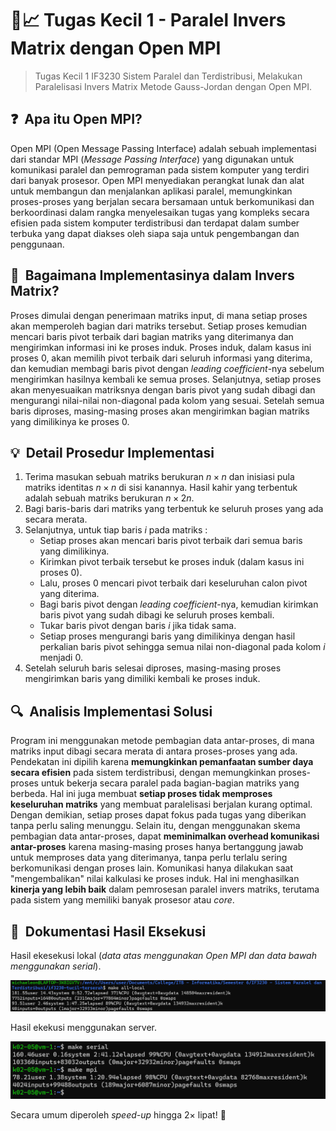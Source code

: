 # 🔢📈 Tugas Kecil 1 - Paralel Invers Matrix dengan Open MPI
> Tugas Kecil 1 IF3230 Sistem Paralel dan Terdistribusi, Melakukan Paralelisasi Invers Matrix Metode Gauss-Jordan dengan Open MPI.


## ❓ &nbsp;Apa itu Open MPI?
Open MPI (Open Message Passing Interface) adalah sebuah implementasi dari standar MPI (*Message Passing Interface*) yang digunakan untuk komunikasi paralel dan pemrograman pada sistem komputer yang terdiri dari banyak prosesor. Open MPI menyediakan perangkat lunak dan alat untuk membangun dan menjalankan aplikasi paralel, memungkinkan proses-proses yang berjalan secara bersamaan untuk berkomunikasi dan berkoordinasi dalam rangka menyelesaikan tugas yang kompleks secara efisien pada sistem komputer terdistribusi dan terdapat dalam sumber terbuka yang dapat diakses oleh siapa saja untuk pengembangan dan penggunaan.

## 🤔 &nbsp;Bagaimana Implementasinya dalam Invers Matrix?
Proses dimulai dengan penerimaan matriks input, di mana setiap proses akan memperoleh bagian dari matriks tersebut. Setiap proses kemudian mencari baris pivot terbaik dari bagian matriks yang diterimanya dan mengirimkan informasi ini ke proses induk. Proses induk, dalam kasus ini proses $0$, akan memilih pivot terbaik dari seluruh informasi yang diterima, dan kemudian membagi baris pivot dengan *leading coefficient*-nya sebelum mengirimkan hasilnya kembali ke semua proses. Selanjutnya, setiap proses akan menyesuaikan matriksnya dengan baris pivot yang sudah dibagi dan mengurangi nilai-nilai non-diagonal pada kolom yang sesuai. Setelah semua baris diproses, masing-masing proses akan mengirimkan bagian matriks yang dimilikinya ke proses $0$.

## 💡 &nbsp;Detail Prosedur Implementasi
1. Terima masukan sebuah matriks berukuran $n \times n$ dan inisiasi pula matriks identitas $n \times n$ di sisi kanannya. Hasil kahir yang terbentuk adalah sebuah matriks berukuran $n \times 2n$.
2. Bagi baris-baris dari matriks yang terbentuk ke seluruh proses yang ada secara merata.
3. Selanjutnya, untuk tiap baris $i$ pada matriks :
    - Setiap proses akan mencari baris pivot terbaik dari semua baris yang dimilikinya.
    - Kirimkan pivot terbaik tersebut ke proses induk (dalam kasus ini proses $0$).
    - Lalu, proses $0$ mencari pivot terbaik dari keseluruhan calon pivot yang diterima.
    - Bagi baris pivot dengan *leading coefficient*-nya, kemudian kirimkan baris pivot yang sudah dibagi ke seluruh proses kembali.
    - Tukar baris pivot dengan baris $i$ jika tidak sama.
    - Setiap proses mengurangi baris yang dimilikinya dengan hasil perkalian baris pivot sehingga semua nilai non-diagonal pada kolom $i$ menjadi $0$.
4. Setelah seluruh baris selesai diproses, masing-masing proses mengirimkan baris yang dimiliki kembali ke proses induk.

## 🔍 &nbsp;Analisis Implementasi Solusi
Program ini menggunakan metode pembagian data antar-proses, di mana matriks input dibagi secara merata di antara proses-proses yang ada. Pendekatan ini dipilih karena **memungkinkan pemanfaatan sumber daya secara efisien** pada sistem terdistribusi, dengan memungkinkan proses-proses untuk bekerja secara paralel pada bagian-bagian matriks yang berbeda. Hal ini juga membuat **setiap proses tidak memproses keseluruhan matriks** yang membuat paralelisasi berjalan kurang optimal. Dengan demikian, setiap proses dapat fokus pada tugas yang diberikan tanpa perlu saling menunggu. Selain itu, dengan menggunakan skema pembagian data antar-proses, dapat **meminimalkan overhead komunikasi antar-proses** karena masing-masing proses hanya bertanggung jawab untuk memproses data yang diterimanya, tanpa perlu terlalu sering berkomunikasi dengan proses lain. Komunikasi hanya dilakukan saat "mengembalikan" nilai kalkulasi ke proses induk. Hal ini menghasilkan **kinerja yang lebih baik** dalam pemrosesan paralel invers matriks, terutama pada sistem yang memiliki banyak prosesor atau *core*.

## 📸 &nbsp;Dokumentasi Hasil Eksekusi
Hasil ekesekusi lokal  (*data atas menggunakan Open MPI dan data bawah menggunakan serial*).

![demo1](../../public/mpi-local.png)

Hasil ekekusi menggunakan server.

![demo2](../../public/mpi-server.png)

Secara umum diperoleh *speed-up* hingga $2 \times$ lipat! 🤩